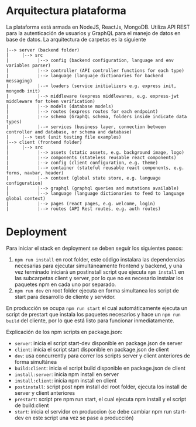 # Arquitectura plataforma

La plataforma está armada en NodeJS, ReactJs, MongoDB. Utiliza API REST para la autenticación de usuarios y GraphQL para el manejo de datos en base  de datos. La arquitectura de carpetas es la siguiente

```
|--> server (backend folder)  
|     |--> src  
|           |--> config (backend configuration, language and env variables parser)  
|           |--> controller (API controller functions for each type)  
|           |--> language (languaje dictionaries for backend messaging)  
|           |--> loaders (service initializers e.g. express init, mongodb init)  
|           |--> middleware (express middlewares, e.g. express-jwt middleware for token verification)  
|           |--> models (database models)  
|           |--> routes (express routes for each endpoint)  
|           |--> schema (GraphQL schema, folders inside indicate data types)  
|           |--> services (business layer, connection between controller and database, or schema and database)  
|     |--> test (unit testing file examples)  
|--> client (frontend folder)  
|     |--> src  
|           |--> assets (static assets, e.g. background image, logo)    
|           |--> components (stateless reusable react components)    
|           |--> config (client configuration, e.g. theme)    
|           |--> container (stateful reusable react components, e.g. forms, navbar, header)    
|           |--> context (global state store, e.g. language configuration)    
|           |--> graphql (graphql queries and mutations available)    
|           |--> language (language dictionaries to feed to language global context)    
|           |--> pages (react pages, e.g. welcome, login)    
|           |--> routes (API Rest routes, e.g. auth routes) 
```

# Deployment

Para iniciar el stack en deployment se deben seguir los siguientes pasos:

1. ```npm run install``` en root folder, este código instalara las dependencias necesarias para ejecutar simultáneamente frontend y backend, y una vez terminado iniciará un postinstall script que ejecuta ```npm install``` en las subcarpetas client y server, por lo que no es necesario instalar los paquetes npm en cada uno por separado.
2. ```npm run dev``` en root folder ejecuta en forma simultanea los script de start para desarrollo de cliente y servidor.

En producción se ocupa ```npm run start``` el cual automáticamente ejecuta un script de prestart que instala los paquetes necesarios y hace un ```npm run build``` del cliente, por lo que está listo para funcionar inmediatamente.

Explicación de los npm scripts en package.json:

- ```server```: inicia el script start-dev disponible en package.json de server
- ```client```: inicia el script start disponible en package.json de client
- ```dev```: usa concurrently para correr los scripts server y client anteriores de forma simultánea
- ```build:client```: inicia el script build disponible en package.json de client
- ```install:server```: inicia npm install en server
- ```install:client```: inicia npm install en client
- ```postinstall```: script post npm install del root folder, ejecuta los install de server y client anteriores
- ```prestart```: script pre npm run start, el cual ejecuta npm install y el script de build:client
- ```start```: inicia el servidor en produccion (se debe cambiar npm run start-dev en este script una vez se pase a producción)

